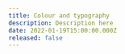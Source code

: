 ```yaml
---
title: Colour and typography
description: Description here
date: 2022-01-19T15:00:00.000Z
released: false
---
```


